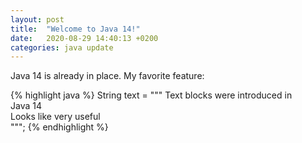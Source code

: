 ```yaml
---
layout: post
title:  "Welcome to Java 14!"
date:   2020-08-29 14:40:13 +0200
categories: java update
---
```

Java 14 is already in place. My favorite feature:

{% highlight java %}
String text = """
                Text blocks were introduced in \
                Java 14 \
                Looks like very useful\
                """;
{% endhighlight %}
